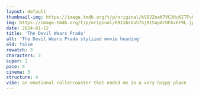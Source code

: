 ```yaml
---
layout: default
thumbnail-img: https://image.tmdb.org/t/p/original/kVDJZnaK7VC3HuKITFv0xSiUC8b.png
img: https://image.tmdb.org/t/p/original/8912AsVuS7Sj915apArUFbv6F9L.jpg
date: 2024-01-12
title: 'The Devil Wears Prada'
alt: 'The Devil Wears Prada stylized movie heading'
old: false
rewatch: 3
characters: 3
super: 2
pace: 4
cinema: 3
structure: 4
vibe: an emotional rollercoaster that ended me in a very happy place
---
```

